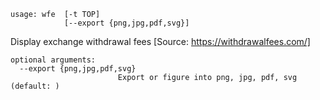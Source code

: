 ```
usage: wfe  [-t TOP]
            [--export {png,jpg,pdf,svg}]
```

Display exchange withdrawal fees
[Source: https://withdrawalfees.com/]

```
optional arguments:
  --export {png,jpg,pdf,svg}
                        Export or figure into png, jpg, pdf, svg (default: )
```
